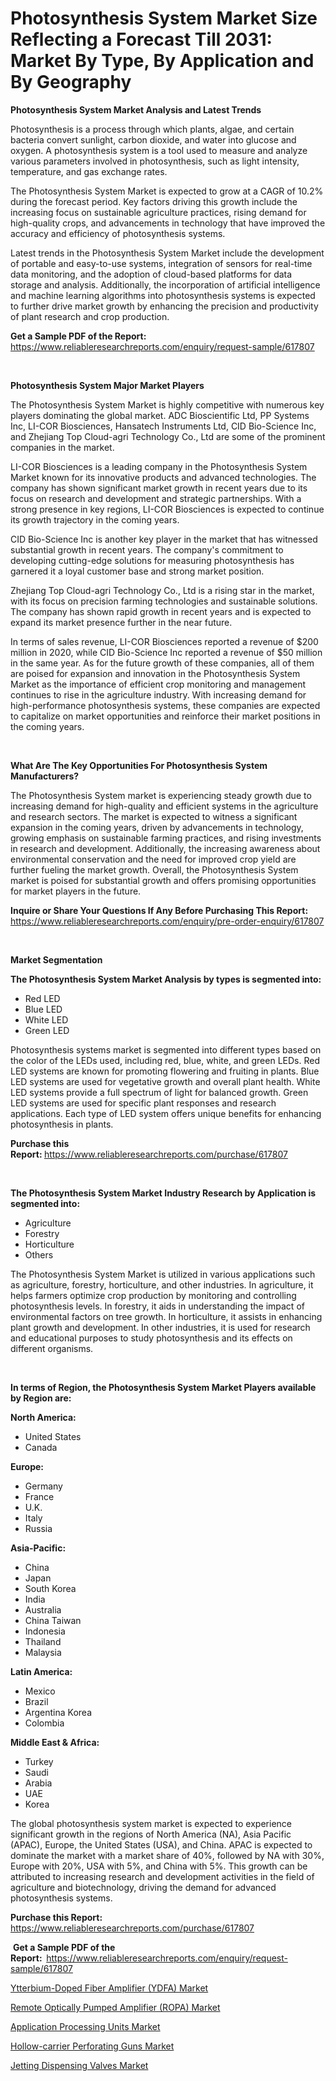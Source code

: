 <p><h1>Photosynthesis System Market Size Reflecting a Forecast Till 2031: Market By Type, By Application and By Geography</h1></p><p><strong>Photosynthesis System Market Analysis and Latest Trends</strong></p>
<p><p>Photosynthesis is a process through which plants, algae, and certain bacteria convert sunlight, carbon dioxide, and water into glucose and oxygen. A photosynthesis system is a tool used to measure and analyze various parameters involved in photosynthesis, such as light intensity, temperature, and gas exchange rates.</p><p>The Photosynthesis System Market is expected to grow at a CAGR of 10.2% during the forecast period. Key factors driving this growth include the increasing focus on sustainable agriculture practices, rising demand for high-quality crops, and advancements in technology that have improved the accuracy and efficiency of photosynthesis systems.</p><p>Latest trends in the Photosynthesis System Market include the development of portable and easy-to-use systems, integration of sensors for real-time data monitoring, and the adoption of cloud-based platforms for data storage and analysis. Additionally, the incorporation of artificial intelligence and machine learning algorithms into photosynthesis systems is expected to further drive market growth by enhancing the precision and productivity of plant research and crop production.</p></p>
<p><strong>Get a Sample PDF of the Report:&nbsp;</strong> <a href="https://www.reliableresearchreports.com/enquiry/request-sample/617807">https://www.reliableresearchreports.com/enquiry/request-sample/617807</a></p>
<p>&nbsp;</p>
<p><strong>Photosynthesis System Major Market Players</strong></p>
<p><p>The Photosynthesis System Market is highly competitive with numerous key players dominating the global market. ADC Bioscientific Ltd, PP Systems Inc, LI-COR Biosciences, Hansatech Instruments Ltd, CID Bio-Science Inc, and Zhejiang Top Cloud-agri Technology Co., Ltd are some of the prominent companies in the market.</p><p>LI-COR Biosciences is a leading company in the Photosynthesis System Market known for its innovative products and advanced technologies. The company has shown significant market growth in recent years due to its focus on research and development and strategic partnerships. With a strong presence in key regions, LI-COR Biosciences is expected to continue its growth trajectory in the coming years.</p><p>CID Bio-Science Inc is another key player in the market that has witnessed substantial growth in recent years. The company's commitment to developing cutting-edge solutions for measuring photosynthesis has garnered it a loyal customer base and strong market position.</p><p>Zhejiang Top Cloud-agri Technology Co., Ltd is a rising star in the market, with its focus on precision farming technologies and sustainable solutions. The company has shown rapid growth in recent years and is expected to expand its market presence further in the near future.</p><p>In terms of sales revenue, LI-COR Biosciences reported a revenue of $200 million in 2020, while CID Bio-Science Inc reported a revenue of $50 million in the same year. As for the future growth of these companies, all of them are poised for expansion and innovation in the Photosynthesis System Market as the importance of efficient crop monitoring and management continues to rise in the agriculture industry. With increasing demand for high-performance photosynthesis systems, these companies are expected to capitalize on market opportunities and reinforce their market positions in the coming years.</p></p>
<p>&nbsp;</p>
<p><strong>What Are The Key Opportunities For Photosynthesis System Manufacturers?</strong></p>
<p><p>The Photosynthesis System market is experiencing steady growth due to increasing demand for high-quality and efficient systems in the agriculture and research sectors. The market is expected to witness a significant expansion in the coming years, driven by advancements in technology, growing emphasis on sustainable farming practices, and rising investments in research and development. Additionally, the increasing awareness about environmental conservation and the need for improved crop yield are further fueling the market growth. Overall, the Photosynthesis System market is poised for substantial growth and offers promising opportunities for market players in the future.</p></p>
<p><strong>Inquire or Share Your Questions If Any Before Purchasing This Report:</strong> <a href="https://www.reliableresearchreports.com/enquiry/pre-order-enquiry/617807">https://www.reliableresearchreports.com/enquiry/pre-order-enquiry/617807</a></p>
<p>&nbsp;</p>
<p><strong>Market Segmentation</strong></p>
<p><strong>The Photosynthesis System Market Analysis by types is segmented into:</strong></p>
<p><ul><li>Red LED</li><li>Blue LED</li><li>White LED</li><li>Green LED</li></ul></p>
<p><p>Photosynthesis systems market is segmented into different types based on the color of the LEDs used, including red, blue, white, and green LEDs. Red LED systems are known for promoting flowering and fruiting in plants. Blue LED systems are used for vegetative growth and overall plant health. White LED systems provide a full spectrum of light for balanced growth. Green LED systems are used for specific plant responses and research applications. Each type of LED system offers unique benefits for enhancing photosynthesis in plants.</p></p>
<p><strong>Purchase this Report:&nbsp;</strong><a href="https://www.reliableresearchreports.com/purchase/617807">https://www.reliableresearchreports.com/purchase/617807</a></p>
<p>&nbsp;</p>
<p><strong>The Photosynthesis System Market Industry Research by Application is segmented into:</strong></p>
<p><ul><li>Agriculture</li><li>Forestry</li><li>Horticulture</li><li>Others</li></ul></p>
<p><p>The Photosynthesis System Market is utilized in various applications such as agriculture, forestry, horticulture, and other industries. In agriculture, it helps farmers optimize crop production by monitoring and controlling photosynthesis levels. In forestry, it aids in understanding the impact of environmental factors on tree growth. In horticulture, it assists in enhancing plant growth and development. In other industries, it is used for research and educational purposes to study photosynthesis and its effects on different organisms.</p></p>
<p>&nbsp;</p>
<p><strong>In terms of Region, the Photosynthesis System Market Players available by Region are:</strong></p>
<p>
    <p> <strong> North America: </strong>
        <ul>
            <li>United States</li>
            <li>Canada</li>
        </ul>
        </p> 
    <p> <strong> Europe: </strong>
        <ul>
            <li>Germany</li>
            <li>France</li>
            <li>U.K.</li>
            <li>Italy</li>
            <li>Russia</li>
        </ul>
        </p> 
    <p> <strong> Asia-Pacific: </strong>
        <ul>
            <li>China</li>
            <li>Japan</li>
            <li>South Korea</li>
            <li>India</li>
            <li>Australia</li>
            <li>China Taiwan</li>
            <li>Indonesia</li>
            <li>Thailand</li>
            <li>Malaysia</li>
        </ul>
        </p> 
    <p> <strong> Latin America: </strong>
        <ul>
            <li>Mexico</li>
            <li>Brazil</li>
            <li>Argentina Korea</li>
            <li>Colombia</li>
        </ul>
        </p> 
    <p> <strong> Middle East & Africa: </strong>
        <ul>
            <li>Turkey</li>
            <li>Saudi</li>
            <li>Arabia</li>
            <li>UAE</li>
            <li>Korea</li>
        </ul>
    </p>
    </p>
<p><p>The global photosynthesis system market is expected to experience significant growth in the regions of North America (NA), Asia Pacific (APAC), Europe, the United States (USA), and China. APAC is expected to dominate the market with a market share of 40%, followed by NA with 30%, Europe with 20%, USA with 5%, and China with 5%. This growth can be attributed to increasing research and development activities in the field of agriculture and biotechnology, driving the demand for advanced photosynthesis systems.</p></p>
<p><strong>Purchase this Report: </strong><a href="https://www.reliableresearchreports.com/purchase/617807">https://www.reliableresearchreports.com/purchase/617807</a></p>
<p>&nbsp;<strong>Get a Sample PDF of the Report:&nbsp;&nbsp;</strong><a href="https://www.reliableresearchreports.com/enquiry/request-sample/617807">https://www.reliableresearchreports.com/enquiry/request-sample/617807</a></p>
<p><strong></strong></p>
<p><p><a href="https://view.publitas.com/reportprime-1/ytterbium-doped-fiber-amplifier-ydfa-market-research-report-unlocks-analysis-on-the-market-financial-status-market-size-and-market-revenue-upto-2031/">Ytterbium-Doped Fiber Amplifier (YDFA) Market</a></p><p><a href="https://view.publitas.com/reportprime-1/global-remote-optically-pumped-amplifier-ropa-market-size-and-market-trends-insights-and-projections-from-2024-to-2031/">Remote Optically Pumped Amplifier (ROPA) Market</a></p><p><a href="https://florentine-yuzu-f42.notion.site/Application-Processing-Units-Market-Size-Reflecting-a-Forecast-Till-2031-Market-By-Type-By-Applica-44706f52987b4b50a1b08fdfbfe32ed3">Application Processing Units Market</a></p><p><a href="https://changeable-paste-463.notion.site/Hollow-carrier-Perforating-Guns-Market-Provides-a-Comprehensive-Analysis-Including-a-Macro-Overview--e81aacfd91f6465192dc42227babd5d8">Hollow-carrier Perforating Guns Market</a></p><p><a href="https://fuschia-pecorino-a6d.notion.site/Jetting-Dispensing-Valves-Market-Offer-Valuable-Insights-into-Market-Size-Market-Share-Market-Tren-c5f15e29ec7d4ea1a5235b829b35f348">Jetting Dispensing Valves Market</a></p></p>